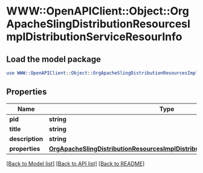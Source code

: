 # WWW::OpenAPIClient::Object::OrgApacheSlingDistributionResourcesImplDistributionServiceResourInfo

## Load the model package
```perl
use WWW::OpenAPIClient::Object::OrgApacheSlingDistributionResourcesImplDistributionServiceResourInfo;
```

## Properties
Name | Type | Description | Notes
------------ | ------------- | ------------- | -------------
**pid** | **string** |  | [optional] 
**title** | **string** |  | [optional] 
**description** | **string** |  | [optional] 
**properties** | [**OrgApacheSlingDistributionResourcesImplDistributionServiceResourProperties**](OrgApacheSlingDistributionResourcesImplDistributionServiceResourProperties.md) |  | [optional] 

[[Back to Model list]](../README.md#documentation-for-models) [[Back to API list]](../README.md#documentation-for-api-endpoints) [[Back to README]](../README.md)


